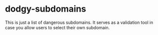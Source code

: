 # dodgy-subdomains
This is just a list of dangerous subdomains. It serves as a validation tool in case you allow users to select their own subdomain.
